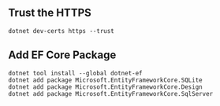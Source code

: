 

## Trust the HTTPS
```
dotnet dev-certs https --trust
```

## Add EF Core Package
```
dotnet tool install --global dotnet-ef
dotnet add package Microsoft.EntityFrameworkCore.SQLite
dotnet add package Microsoft.EntityFrameworkCore.Design
dotnet add package Microsoft.EntityFrameworkCore.SqlServer
````
